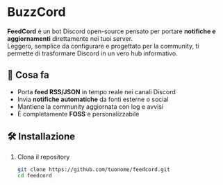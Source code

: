 # BuzzCord

**FeedCord** è un bot Discord open-source pensato per portare **notifiche e aggiornamenti** direttamente nei tuoi server.  
Leggero, semplice da configurare e progettato per la community, ti permette di trasformare Discord in un vero hub informativo.  

## 🚀 Cosa fa
- Porta **feed RSS/JSON** in tempo reale nei canali Discord  
- Invia **notifiche automatiche** da fonti esterne o social  
- Mantiene la community aggiornata con log e avvisi  
- È completamente **FOSS** e personalizzabile  

## 🛠️ Installazione
1. Clona il repository  
   ```bash
   git clone https://github.com/tuonome/feedcord.git
   cd feedcord

